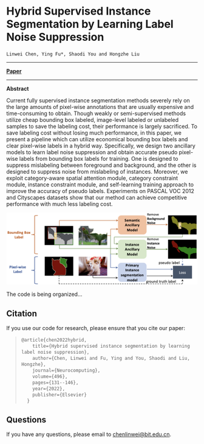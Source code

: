 # Hybrid Supervised Instance Segmentation by Learning Label Noise Suppression

	Linwei Chen, Ying Fu*, Shaodi You and Hongzhe Liu

------

[**Paper**](https://www.sciencedirect.com/science/article/pii/S0925231222005574)

------

**Abstract**

Current fully supervised instance segmentation methods severely rely on the large amounts of pixel-wise annotations that are usually expensive and time-consuming to obtain. Though weakly or semi-supervised methods utilize cheap bounding box labeled, image-level labeled or unlabeled samples to save the labeling cost, their performance is largely sacrificed. To save labeling cost without losing much performance, in this paper, we present a pipeline which can utilize economical bounding box labels and clear pixel-wise labels in a hybrid way. Specifically, we design two ancillary models to learn label noise suppression and obtain accurate pseudo pixel-wise labels from bounding box labels for training. One is designed to suppress mislabeling between foreground and background, and the other is designed to suppress noise from mislabeling of instances. Moreover, we exploit category-aware spatial attention module, category constraint module, instance constraint module, and self-learning training approach to improve the accuracy of pseudo labels. Experiments on PASCAL VOC 2012 and Cityscapes datasets show that our method can achieve competitive performance with much less labeling cost.

![overview](./abstract.png)


The code is being organized...

## Citation

If you use our code for research, please ensure that you cite our paper:

> ```
> @article{chen2022hybrid,
>     title={Hybrid supervised instance segmentation by learning label noise suppression},
>     author={Chen, Linwei and Fu, Ying and You, Shaodi and Liu, Hongzhe},
>     journal={Neurocomputing},
>     volume={496},
>     pages={131--146},
>     year={2022},
>     publisher={Elsevier}
>   }        
> ```



## Questions

If you have any questions, please email to chenlinwei@bit.edu.cn.
